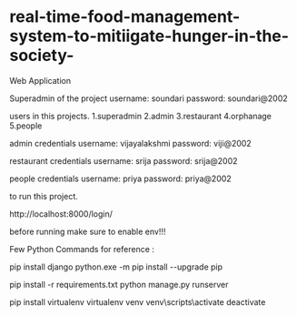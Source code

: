 # real-time-food-management-system-to-mitiigate-hunger-in-the-society-
Web Application

Superadmin of the project
username: soundari
password: soundari@2002

users in this projects.
1.superadmin
2.admin
3.restaurant
4.orphanage
5.people

admin credentials
username: vijayalakshmi
password: viji@2002

restaurant credentials
username: srija
password: srija@2002

people credentials
username: priya
password: priya@2002


to run this project.

http://localhost:8000/login/

before running make sure to enable env!!!

Few Python Commands for reference :

pip install django
python.exe -m pip install --upgrade pip

pip install -r requirements.txt
python manage.py runserver

pip install virtualenv
virtualenv venv
venv\scripts\activate
deactivate


